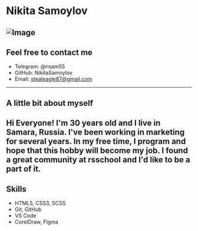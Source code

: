 # Nikita Samoylov 
![Image](https://download-cs.net/steam/avatars/2859.jpg) 
---
## Feel free to contact me
 * Telegram: @nsam55
 * GitHub: NikitaSamoylov
 * Email: stealeagle87@gmail.com
 ---
 ## A little bit about myself
 Hi Everyone! I'm 30 years old and I live in Samara, Russia. I've been working in marketing for several years. In my free time, I program and hope that this hobby will become my job. I found a great community at rsschool and I'd like to be a part of it. 
---
## Skills
* HTML5, CSS3, SCSS
* Git, GitHub
* VS Code
* CorelDraw, Figma
